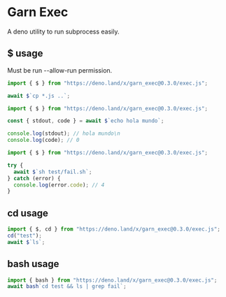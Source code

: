 # Garn Exec

A deno utility to run subprocess easily.

## $ usage

Must be run --allow-run permission.

```js
import { $ } from "https://deno.land/x/garn_exec@0.3.0/exec.js";

await $`cp *.js ..`;
```

```js
import { $ } from "https://deno.land/x/garn_exec@0.3.0/exec.js";

const { stdout, code } = await $`echo hola mundo`;

console.log(stdout); // hola mundo\n
console.log(code); // 0
```

```js
import { $ } from "https://deno.land/x/garn_exec@0.3.0/exec.js";

try {
  await $`sh test/fail.sh`;
} catch (error) {
  console.log(error.code); // 4
}
```

## cd usage

```js
import { $, cd } from "https://deno.land/x/garn_exec@0.3.0/exec.js";
cd("test");
await $`ls`;
```

## bash usage

```js
import { bash } from "https://deno.land/x/garn_exec@0.3.0/exec.js";
await bash`cd test && ls | grep fail`;
```

